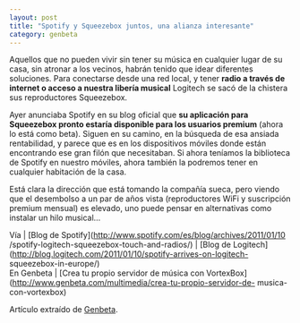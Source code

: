 ```yaml
---
layout: post
title: "Spotify y Squeezebox juntos, una alianza interesante"
category: genbeta
---
```




Aquellos que no pueden vivir sin tener su música en cualquier lugar de su
casa, sin atronar a los vecinos, habrán tenido que idear diferentes
soluciones. Para conectarse desde una red local, y tener **radio a través de
internet o acceso a nuestra libería musical** Logitech se sacó de la chistera
sus reproductores Squeezebox.

Ayer anunciaba Spotify en su blog oficial que **su aplicación para Squeezebox
pronto estaría disponible para los usuarios premium** (ahora lo está como
beta). Siguen en su camino, en la búsqueda de esa ansiada rentabilidad, y
parece que es en los dispositivos móviles donde están encontrando ese gran
filón que necesitaban. Si ahora teníamos la biblioteca de Spotify en nuestro
móviles, ahora también la podremos tener en cualquier habitación de la casa.

Está clara la dirección que está tomando la compañía sueca, pero viendo que el
desembolso a un par de años vista (reproductores WiFi y suscripción premium
mensual) es elevado, uno puede pensar en alternativas como instalar un hilo
musical…

Vía | [Blog de Spotify](http://www.spotify.com/es/blog/archives/2011/01/10
/spotify-logitech-squeezebox-touch-and-radios/) | [Blog de
Logitech](http://blog.logitech.com/2011/01/10/spotify-arrives-on-logitech-
squeezebox-in-europe/)  
En Genbeta | [Crea tu propio servidor de música con
VortexBox](http://www.genbeta.com/multimedia/crea-tu-propio-servidor-de-
musica-con-vortexbox)

Artículo extraído de [Genbeta](http://www.genbeta.com).